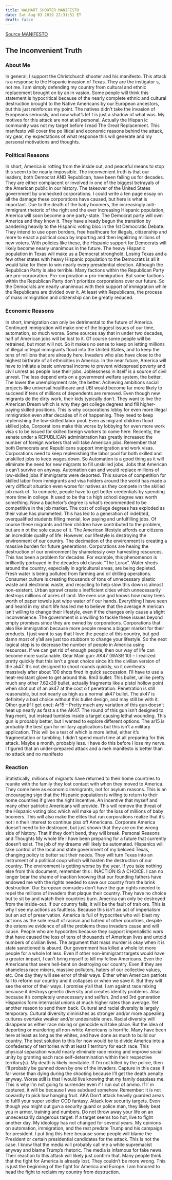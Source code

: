 ```yaml
---
title: WALMART SHOOTER MANIFESTO
date: Sat Aug 03 2019 22:31:51 ET
draft: false
---
```


[Source MANIFESTO](https://drudgereport.com/flashtx.htm)

## The Inconvenient Truth

### About Me

In general, I support the Christchurch shooter and
his manifesto. This attack is a response to the
Hispanic invasion of Texas. They are the instigator
s, not me. I am simply defending my country from
cultural and ethnic replacement brought on by an in
vasion. Some people will think this statement is
hypocritical because of the nearly complete ethnic
and cultural destruction brought to the Native
Americans by our European ancestors, but this just
reinforces my point. The natives didn’t take the
invasion of Europeans seriously, and now what’s lef
t is just a shadow of what was. My motives for this
attack are not at all personal. Actually the Hispan
ic community was not my target before I read The
Great Replacement. This manifesto will cover the po
litical and economic reasons behind the attack, my
gear, my expectations of what response this will generate and my personal motivations and thoughts.

### Political Reasons

In short, America is rotting from the inside out, and peaceful means to stop this seem to be nearly impossible. The inconvenient truth is that our leaders, both Democrat AND Republican, have been failing us for decades. They are either complacent or involved in one of the biggest betrayals of the American public in our history. The takeover of the United States government by unchecked corporations. I could write a ten page essay on all the damage these corporations have caused, but here is what is important. Due to the death of the baby boomers, the increasingly anti-immigrant rhetoric of the right and the ever increasing Hispanic population, America will soon become a one party-state. The Democrat party will own America and they know it. They have already begun the transition by pandering heavily to the Hispanic voting bloc in the 1st Democratic Debate. They intend to use open borders, free healthcare for illegals, citizenship and more to enact a political coup by importing and then legalizing millions of new voters. With policies like these, the Hispanic support for Democrats will likely become nearly unanimous in the future. The heavy Hispanic population in Texas will make us a Democrat stronghold. Losing Texas and a few other states with heavy Hispanic population to the Democrats is all it would take for them to win nearly every presidential election. Although the Republican Party is also terrible. Many factions within the Republican Party are pro-corporation. Pro-corporation = pro-immigration. But some factions within the Republican Party don’t prioritize corporations over our future. So the Democrats are nearly unanimous with their support of immigration
while the Republicans are divided over it. At least
with Republicans, the process of mass immigration
and citizenship can be greatly reduced.

### Economic Reasons

In short, immigration can only be detrimental to the future of America. Continued immigration will make one of the biggest issues of our time, automation, so much worse. Some sources say that in under two decades, half of American jobs will be lost to it. Of course some people will be retrained, but most
will not. So it makes no sense to keep on letting
millions of illegal or legal immigrants flood into the
United States, and to keep the tens of millions that are already here. Invaders who also have close to
the highest birthrate of all ethnicities in America. In
the near future, America will have to initiate a basic
universal income to prevent widespread poverty and
civil unrest as people lose their jobs. Joblessness in
itself is a source of civil unrest. The less depend
ents on a government welfare system, the better. The
lower the unemployment rate, the better. Achieving
ambitions social projects like universal healthcare
and UBI would become far more likely to succeed if
tens of millions of dependents are removed.
Even though new migrants do the dirty work, their kids typically don’t. They want to live the American
Dream which is why they get college degrees and fill higher-paying skilled positions. This is why
corporations lobby for even more illegal immigration even after decades of it of happening. They need
to keep replenishing the low-skilled labor pool. Even as migrant children flood skilled jobs, Corporat
ions make this worse by lobbying for even more work visa
s to be issued for skilled foreign workers to come
here. Recently, the senate under a REPUBLICAN administration has greatly increased the number of
foreign workers that will take American jobs. Remember that both Democrats and Republicans support
immigration and work visas. Corporations need to keep replenishing the labor pool for both skilled and
unskilled jobs to keep wages down. So Automation is
a good thing as it will eliminate the need for new
migrants to fill unskilled jobs. Jobs that American
s can’t survive on anyway. Automation can and would
replace millions of low-skilled jobs if immigrants
were deported. This source of competition for skilled
labor from immigrants and visa holders around the world has made a very difficult situation even worse
for natives as they compete in the skilled job mark
et. To compete, people have to get better credentials
by spending more time in college. It used to be tha
t a high school degree was worth something. Now a
bachelor’s degree is what’s recommended to be competitive in the job market. The cost of college
degrees has exploded as their value has plummeted.
This has led to a generation of indebted,
overqualified students filling menial, low paying and unfulfilling jobs. Of course these migrants and
their children have contributed to the problem, but are n
ot the sole cause of it.
The American lifestyle affords our citizens an incredible quality of life. However, our lifestyle is
destroying the environment of our country. The decimation of the environment is creating a massive
burden for future generations. Corporations are heaing the destruction of our environment by
shamelessly over harvesting resources. This has been
a problem for decades. For example, this
phenomenon is brilliantly portrayed in the decades
old classic “The Lorax”. Water sheds around the
country, especially in agricultural areas, are being depleted. Fresh water is being polluted from farming
and oil drilling operations. Consumer culture is creating thousands of tons of unnecessary plastic waste
and electronic waste, and recycling to help slow this down is almost non-existent. Urban sprawl create
s inefficient cities which unnecessarily destroys millions of acres of land. We even use god knows how
many trees worth of paper towels just wipe water of
f our hands. Everything I have seen and heard in my
short life has led me to believe that the average A
merican isn’t willing to change their lifestyle, even if
the changes only cause a slight inconvenience. The
government is unwilling to tackle these issues
beyond empty promises since they are owned by corporations. Corporations that also like immigration
because more people means a bigger market for their
products. I just want to say that I love the people
of this country, but god damn most of y’all are just too stubborn to change your lifestyle. So the next
logical step is to decrease the number of people in
America using resources. If we can get rid of enough
people, then our way of life can become more sustainable.
Gear
Main gun: AK47 (WASR 10) – I realized pretty quickly that this isn’t a great choice since it’s the civilian
version of the ak47. It’s not designed to shoot rounds quickly, so it overheats massively after about
100 shots fired in quick succession. I’ll have to use a
heat-resistant glove to get around this.
8m3 bullet: This bullet, unlike pretty much any other 7.62x39 bullet, actually fragments like a pistol
hollow point when shot out of an ak47 at the cost o
f penetration. Penetration is still reasonable, but not
nearly as high as a normal ak47 bullet. The ak47 is
definitely a bad choice without this bullet design, and
may still be with it.
Other gun(if I get one): Ar15 – Pretty much any variation of this gun doesn’t heat up nearly as fast a
s the
AK47. The round of this gun isn’t designed to frag
ment, but instead tumbles inside a target causing
lethal wounding. This gun is probably better, but I
wanted to explore different options. The ar15 is
probably the best gun for military applications but
this isn’t a military application.
This will be a test of which is more lethal, either
it’s fragmentation or tumbling.
I didn’t spend much time at all preparing for this
attack. Maybe a month, probably less. I have do this
before I lose my nerve. I figured that an under-prepared attack and a meh manifesto is better than no
attack and no manifesto

### Reaction

Statistically, millions of migrants have returned to their home countries to reunite with the family they lost contact with when they moved to America. They
come here as economic immigrants, not for asylum
reasons. This is an encouraging sign that the Hispanic population is willing to return to their home
countries if given the right incentive. An incentive that myself and many other patriotic Americans will
provide. This will remove the threat of the Hispanic voting bloc which will make up for the loss of
millions of baby boomers. This will also make the elites that run corporations realize that it’s not i
n their interest to continue piss off Americans. Corporate
America doesn’t need to be destroyed, but just
shown that they are on the wrong side of history. That if they don’t bend, they will break.
Personal Reasons and Thoughts
My whole life I have been preparing for a future that currently doesn’t exist. The job of my dreams will
likely be automated. Hispanics will take control of
the local and state government of my beloved Texas,
changing policy to better suit their needs. They will turn Texas into an instrument of a political coup
which will hasten the destruction of our country. The environment is getting worse by the year. If you take nothing else from this document, remember this
: INACTION IS A CHOICE. I can no longer bear the
shame of inaction knowing that our founding fathers
have endowed me with the rights needed to save
our country from the brink destruction. Our European comrades don’t have the gun rights needed to
repel the millions of invaders that plaque their country. They have no choice but to sit by and watch
their countries burn.
America can only be destroyed from the inside-out.
If our country falls, it will be the fault of trait
ors. This
is why I see my actions as faultless. Because this
isn’t an act of imperialism but an act of preservation.
America is full of hypocrites who will blast my act
ions as the sole result of racism and hatred of other
countries, despite the extensive evidence of all the problems these invaders cause and will cause.
People who are hypocrites because they support imperialistic wars that have caused the loss of tens of
thousands of American lives and untold numbers of civilian lives. The argument that mass murder is
okay when it is state sanctioned is absurd. Our government has killed a whole lot more people for a
whole lot less. Even if other non-immigrant targets would have a greater impact, I can’t bring myself to kill my fellow
Americans. Even the Americans that seem hell-bent on destroying our country. Even if they are
shameless race mixers, massive polluters, haters of
our collective values, etc. One day they will see error
of their ways. Either when American patriots fail to reform our country and it collapses or when we save
it. But they will see the error of their ways. I promise y’all that.
I am against race mixing because it destroys genetic diversity and creates identity problems. Also
because it’s completely unnecessary and selfish. 2nd and 3rd
generation Hispanics form interracial unions
at much higher rates than average. Yet another reason to send them back. Cultural and racial diversity
is largely temporary. Cultural diversity diminishes as
stronger and/or more appealing cultures overtake
weaker and/or undesirable ones. Racial diversity will disappear as either race mixing or genocide will
take place. But the idea of deporting or murdering
all non-white Americans is horrific. Many have been
here at least as long as the whites, and have done
as much to build our country. The best solution to
this for now would be to divide America into a confederacy of territories with at least 1 territory for each
race. This physical separation would nearly eliminate race mixing and improve social unity by granting
each race self-determination within their respective territory(s).
My death is likely inevitable. If I’m not killed by
the police, then I’ll probably be gunned down by one of
the invaders. Capture in this case if far worse than dying during the shooting because I’ll get the death
penalty anyway. Worse still is that I would live knowing that my family despises me. This is why I’m not
going to surrender even if I run out of ammo. If I’
m captured, it will be because I was subdued somehow.
Remember: it is not cowardly to pick low hanging fruit. AKA Don’t attack heavily guarded areas to fulfll
your super soldier COD fantasy. Attack low security
targets. Even though you might out gun a security
guard or police man, they likely beat you in armor,
training and numbers. Do not throw away your life
on an unnecessarily dangerous target. If a target seems too hot, live to fight another day.
My ideology has not changed for several years. My opinions on automation, immigration, and the rest
predate Trump and his campaign for president. I put
ting this here because some people will blame the
President or certain presidential candidates for the attack. This is not the case. I know that the media
will probably call me a white supremacist anyway and blame Trump’s rhetoric. The media is infamous
for fake news. Their reaction to this attack will likely just confirm that.
Many people think that the fight for America is already lost. They couldn’t be more wrong. This is just
the beginning of the fight for America and Europe.
I am honored to head the fight to reclaim my country
from destruction.

